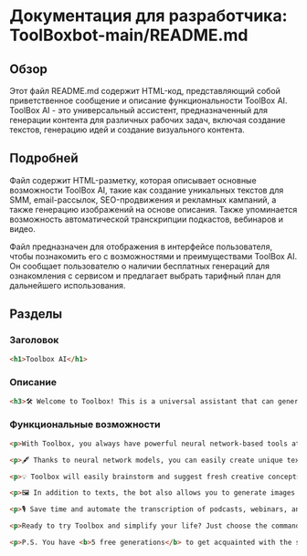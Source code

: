 # Документация для разработчика: ToolBoxbot-main/README.md

## Обзор

Этот файл README.md содержит HTML-код, представляющий собой приветственное сообщение и описание функциональности ToolBox AI. ToolBox AI - это универсальный ассистент, предназначенный для генерации контента для различных рабочих задач, включая создание текстов, генерацию идей и создание визуального контента.

## Подробней

Файл содержит HTML-разметку, которая описывает основные возможности ToolBox AI, такие как создание уникальных текстов для SMM, email-рассылок, SEO-продвижения и рекламных кампаний, а также генерацию изображений на основе описания. Также упоминается возможность автоматической транскрипции подкастов, вебинаров и видео.

Файл предназначен для отображения в интерфейсе пользователя, чтобы познакомить его с возможностями и преимуществами ToolBox AI. Он сообщает пользователю о наличии бесплатных генераций для ознакомления с сервисом и предлагает выбрать тарифный план для дальнейшего использования.

## Разделы

### Заголовок

```html
<h1>Toolbox AI</h1>
```

### Описание
```html
<h3>🛠 Welcome to Toolbox! This is a universal assistant that can generate content for various work tasks!</h3>
```

### Функциональные возможности
```html
<p>With Toolbox, you always have powerful neural network-based tools at your fingertips for writing compelling texts, generating creative ideas, and creating visual content. Forget about tasteless templates and the agony of creativity!</p>

<p>🖋 Thanks to neural network models, you can easily create unique texts for SMM, email newsletters, SEO promotion, advertising campaigns, and much more. Just <b>choose the task you need</b>, write the <b>input</b>, and get the <b>ready-made content</b> as a result.</p>

<p>💡 Toolbox will easily brainstorm and suggest fresh creative concepts for implementation.</p>

<p>🖼 In addition to texts, the bot also allows you to generate images based on a description. Create visual content for posts, banners, illustrations from scratch - without photo banks and designers.</p>

<p>🎙 Save time and automate the transcription of podcasts, webinars, and videos using the built-in function.</p>

<p>Ready to try Toolbox and simplify your life? Just choose the command you need. I'll be happy to help with any task!</p>

<p>P.S. You have <b>5 free generations</b> to get acquainted with the service. Then you can choose a tariff plan that covers all your work tasks!</p>